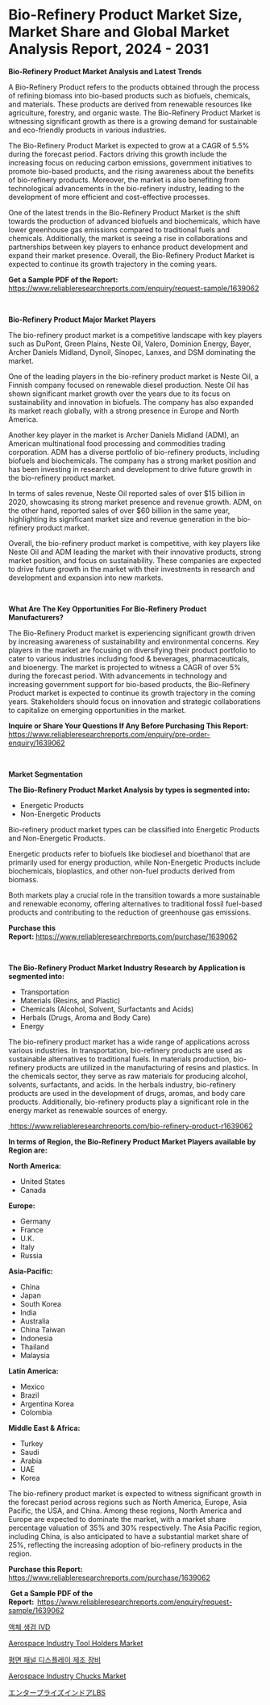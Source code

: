 <p><h1>Bio-Refinery Product Market Size, Market Share and Global Market Analysis Report, 2024 - 2031</h1></p><p><strong>Bio-Refinery Product Market Analysis and Latest Trends</strong></p>
<p><p>A Bio-Refinery Product refers to the products obtained through the process of refining biomass into bio-based products such as biofuels, chemicals, and materials. These products are derived from renewable resources like agriculture, forestry, and organic waste. The Bio-Refinery Product Market is witnessing significant growth as there is a growing demand for sustainable and eco-friendly products in various industries.</p><p>The Bio-Refinery Product Market is expected to grow at a CAGR of 5.5% during the forecast period. Factors driving this growth include the increasing focus on reducing carbon emissions, government initiatives to promote bio-based products, and the rising awareness about the benefits of bio-refinery products. Moreover, the market is also benefiting from technological advancements in the bio-refinery industry, leading to the development of more efficient and cost-effective processes.</p><p>One of the latest trends in the Bio-Refinery Product Market is the shift towards the production of advanced biofuels and biochemicals, which have lower greenhouse gas emissions compared to traditional fuels and chemicals. Additionally, the market is seeing a rise in collaborations and partnerships between key players to enhance product development and expand their market presence. Overall, the Bio-Refinery Product Market is expected to continue its growth trajectory in the coming years.</p></p>
<p><strong>Get a Sample PDF of the Report:&nbsp;</strong> <a href="https://www.reliableresearchreports.com/enquiry/request-sample/1639062">https://www.reliableresearchreports.com/enquiry/request-sample/1639062</a></p>
<p>&nbsp;</p>
<p><strong>Bio-Refinery Product Major Market Players</strong></p>
<p><p>The bio-refinery product market is a competitive landscape with key players such as DuPont, Green Plains, Neste Oil, Valero, Dominion Energy, Bayer, Archer Daniels Midland, Dynoil, Sinopec, Lanxes, and DSM dominating the market.</p><p>One of the leading players in the bio-refinery product market is Neste Oil, a Finnish company focused on renewable diesel production. Neste Oil has shown significant market growth over the years due to its focus on sustainability and innovation in biofuels. The company has also expanded its market reach globally, with a strong presence in Europe and North America.</p><p>Another key player in the market is Archer Daniels Midland (ADM), an American multinational food processing and commodities trading corporation. ADM has a diverse portfolio of bio-refinery products, including biofuels and biochemicals. The company has a strong market position and has been investing in research and development to drive future growth in the bio-refinery product market.</p><p>In terms of sales revenue, Neste Oil reported sales of over $15 billion in 2020, showcasing its strong market presence and revenue growth. ADM, on the other hand, reported sales of over $60 billion in the same year, highlighting its significant market size and revenue generation in the bio-refinery product market.</p><p>Overall, the bio-refinery product market is competitive, with key players like Neste Oil and ADM leading the market with their innovative products, strong market position, and focus on sustainability. These companies are expected to drive future growth in the market with their investments in research and development and expansion into new markets.</p></p>
<p>&nbsp;</p>
<p><strong>What Are The Key Opportunities For Bio-Refinery Product Manufacturers?</strong></p>
<p><p>The Bio-Refinery Product market is experiencing significant growth driven by increasing awareness of sustainability and environmental concerns. Key players in the market are focusing on diversifying their product portfolio to cater to various industries including food & beverages, pharmaceuticals, and bioenergy. The market is projected to witness a CAGR of over 5% during the forecast period. With advancements in technology and increasing government support for bio-based products, the Bio-Refinery Product market is expected to continue its growth trajectory in the coming years. Stakeholders should focus on innovation and strategic collaborations to capitalize on emerging opportunities in the market.</p></p>
<p><strong>Inquire or Share Your Questions If Any Before Purchasing This Report:</strong> <a href="https://www.reliableresearchreports.com/enquiry/pre-order-enquiry/1639062">https://www.reliableresearchreports.com/enquiry/pre-order-enquiry/1639062</a></p>
<p>&nbsp;</p>
<p><strong>Market Segmentation</strong></p>
<p><strong>The Bio-Refinery Product Market Analysis by types is segmented into:</strong></p>
<p><ul><li>Energetic Products</li><li>Non-Energetic Products</li></ul></p>
<p><p>Bio-refinery product market types can be classified into Energetic Products and Non-Energetic Products. </p><p>Energetic products refer to biofuels like biodiesel and bioethanol that are primarily used for energy production, while Non-Energetic Products include biochemicals, bioplastics, and other non-fuel products derived from biomass. </p><p>Both markets play a crucial role in the transition towards a more sustainable and renewable economy, offering alternatives to traditional fossil fuel-based products and contributing to the reduction of greenhouse gas emissions.</p></p>
<p><strong>Purchase this Report:&nbsp;</strong><a href="https://www.reliableresearchreports.com/purchase/1639062">https://www.reliableresearchreports.com/purchase/1639062</a></p>
<p>&nbsp;</p>
<p><strong>The Bio-Refinery Product Market Industry Research by Application is segmented into:</strong></p>
<p><ul><li>Transportation</li><li>Materials (Resins, and Plastic)</li><li>Chemicals (Alcohol, Solvent, Surfactants and Acids)</li><li>Herbals (Drugs, Aroma and Body Care)</li><li>Energy</li></ul></p>
<p><p>The bio-refinery product market has a wide range of applications across various industries. In transportation, bio-refinery products are used as sustainable alternatives to traditional fuels. In materials production, bio-refinery products are utilized in the manufacturing of resins and plastics. In the chemicals sector, they serve as raw materials for producing alcohol, solvents, surfactants, and acids. In the herbals industry, bio-refinery products are used in the development of drugs, aromas, and body care products. Additionally, bio-refinery products play a significant role in the energy market as renewable sources of energy.</p></p>
<p><a href="https://www.reliableresearchreports.com/bio-refinery-product-r1639062">&nbsp;https://www.reliableresearchreports.com/bio-refinery-product-r1639062</a></p>
<p><strong>In terms of Region, the Bio-Refinery Product Market Players available by Region are:</strong></p>
<p>
    <p> <strong> North America: </strong>
        <ul>
            <li>United States</li>
            <li>Canada</li>
        </ul>
        </p> 
    <p> <strong> Europe: </strong>
        <ul>
            <li>Germany</li>
            <li>France</li>
            <li>U.K.</li>
            <li>Italy</li>
            <li>Russia</li>
        </ul>
        </p> 
    <p> <strong> Asia-Pacific: </strong>
        <ul>
            <li>China</li>
            <li>Japan</li>
            <li>South Korea</li>
            <li>India</li>
            <li>Australia</li>
            <li>China Taiwan</li>
            <li>Indonesia</li>
            <li>Thailand</li>
            <li>Malaysia</li>
        </ul>
        </p> 
    <p> <strong> Latin America: </strong>
        <ul>
            <li>Mexico</li>
            <li>Brazil</li>
            <li>Argentina Korea</li>
            <li>Colombia</li>
        </ul>
        </p> 
    <p> <strong> Middle East & Africa: </strong>
        <ul>
            <li>Turkey</li>
            <li>Saudi</li>
            <li>Arabia</li>
            <li>UAE</li>
            <li>Korea</li>
        </ul>
    </p>
    </p>
<p><p>The bio-refinery product market is expected to witness significant growth in the forecast period across regions such as North America, Europe, Asia Pacific, the USA, and China. Among these regions, North America and Europe are expected to dominate the market, with a market share percentage valuation of 35% and 30% respectively. The Asia Pacific region, including China, is also anticipated to have a substantial market share of 25%, reflecting the increasing adoption of bio-refinery products in the region.</p></p>
<p><strong>Purchase this Report: </strong><a href="https://www.reliableresearchreports.com/purchase/1639062">https://www.reliableresearchreports.com/purchase/1639062</a></p>
<p>&nbsp;<strong>Get a Sample PDF of the Report:&nbsp;&nbsp;</strong><a href="https://www.reliableresearchreports.com/enquiry/request-sample/1639062">https://www.reliableresearchreports.com/enquiry/request-sample/1639062</a></p>
<p><strong></strong></p>
<p><p><a href="https://github.com/sarassiksa/Market-Research-Report-List-1/blob/main/227608582935.md">액체 생검 IVD</a></p><p><a href="https://github.com/JermaineCrona2023/Market-Research-Report-List-1/blob/main/aerospace-industry-tool-holders-market.md">Aerospace Industry Tool Holders Market</a></p><p><a href="https://github.com/LoganRew1964/Market-Research-Report-List-1/blob/main/284264582936.md">평면 패널 디스플레이 제조 장비</a></p><p><a href="https://github.com/Chiragrp22/Market-Research-Report-List-4/blob/main/aerospace-industry-chucks-market.md">Aerospace Industry Chucks Market</a></p><p><a href="https://github.com/dzy793153605/Market-Research-Report-List-2/blob/main/424711193533.md">エンタープライズインドアLBS</a></p></p>